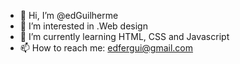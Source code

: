 - 👋 Hi, I’m @edGuilherme
- 👀 I’m interested in .Web design
- 🌱 I’m currently learning HTML, CSS and Javascript
- 📫 How to reach me: edfergui@gmail.com

<!---
edGuilherme/edGuilherme is a ✨ special ✨ repository because its `README.md` (this file) appears on your GitHub profile.
You can click the Preview link to take a look at your changes.
--->
